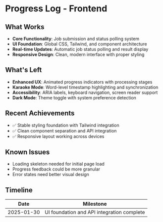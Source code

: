 # Progress Log - Frontend

## What Works
- **Core Functionality**: Job submission and status polling system
- **UI Foundation**: Global CSS, Tailwind, and component architecture
- **Real-time Updates**: Automatic job status polling and result display
- **Responsive Design**: Clean, modern interface with proper styling

## What's Left
- **Enhanced UX**: Animated progress indicators with processing stages
- **Karaoke Mode**: Word-level timestamp highlighting and synchronization
- **Accessibility**: ARIA labels, keyboard navigation, screen reader support
- **Dark Mode**: Theme toggle with system preference detection

## Recent Achievements
- ✅ Stable styling foundation with Tailwind integration
- ✅ Clean component separation and API integration
- ✅ Responsive layout working across devices

## Known Issues
- Loading skeleton needed for initial page load
- Progress feedback could be more granular
- Error states need better visual design

## Timeline
| Date | Milestone |
|------|-----------|
| 2025-01-30 | UI foundation and API integration complete | 